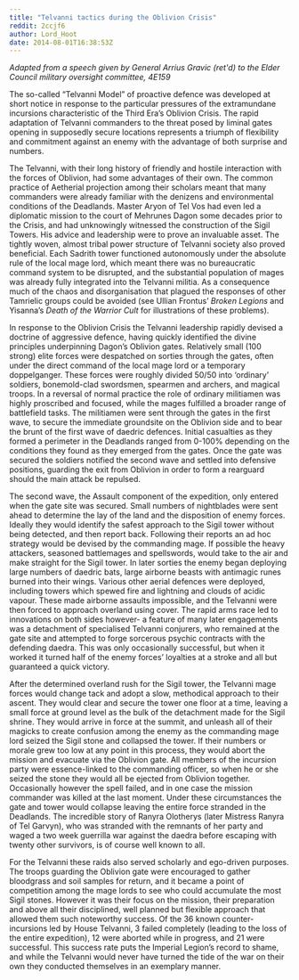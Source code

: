 ```yaml
---
title: "Telvanni tactics during the Oblivion Crisis"
reddit: 2ccjf6
author: Lord_Hoot
date: 2014-08-01T16:38:53Z
---
```


*Adapted from a speech given by General Arrius Gravic (ret'd) to the Elder Council military oversight committee, 4E159*

The so-called “Telvanni Model” of proactive defence was developed at short notice in response to the particular pressures of the extramundane incursions characteristic of the Third Era’s Oblivion Crisis. The rapid adaptation of Telvanni commanders to the threat posed by liminal gates opening in supposedly secure locations represents a triumph of flexibility and commitment against an enemy with the advantage of both surprise and numbers.

The Telvanni, with their long history of friendly and hostile interaction with the forces of Oblivion, had some advantages of their own. The common practice of Aetherial projection among their scholars meant that many commanders were already familiar with the denizens and environmental conditions of the Deadlands. Master Aryon of Tel Vos had even led a diplomatic mission to the court of Mehrunes Dagon some decades prior to the Crisis, and had unknowingly witnessed the construction of the Sigil Towers. His advice and leadership were to prove an invaluable asset. The tightly woven, almost tribal power structure of Telvanni society also proved beneficial. Each Sadrith tower functioned autonomously under the absolute rule of the local mage lord, which meant there was no bureaucratic command system to be disrupted, and the substantial population of mages was already fully integrated into the Telvanni militia. As a consequence much of the chaos and disorganisation that plagued the responses of other Tamrielic groups could be avoided (see Ullian Frontus’ *Broken Legions* and Yisanna’s *Death of the Warrior Cult* for illustrations of these problems).

In response to the Oblivion Crisis the Telvanni leadership rapidly devised a doctrine of aggressive defence, having quickly identified the divine principles underpinning Dagon’s Oblivion gates. Relatively small (100 strong) elite forces were despatched on sorties through the gates, often under the direct command of the local mage lord or a temporary doppelganger. These forces were roughly divided 50/50 into ‘ordinary’ soldiers, bonemold-clad swordsmen, spearmen and archers, and magical troops. In a reversal of normal practice the role of ordinary militiamen was highly proscribed and focused, while the mages fulfilled a broader range of battlefield tasks. The militiamen were sent through the gates in the first wave, to secure the immediate groundsite on the Oblivion side and to bear the brunt of the first wave of daedric defences. Initial casualties as they formed a perimeter in the Deadlands ranged from 0-100% depending on the conditions they found as they emerged from the gates. Once the gate was secured the soldiers notified the second wave and settled into defensive positions, guarding the exit from Oblivion in order to form a rearguard should the main attack be repulsed.

The second wave, the Assault component of the expedition, only entered when the gate site was secured. Small numbers of nightblades were sent ahead to determine the lay of the land and the disposition of enemy forces. Ideally they would identify the safest approach to the Sigil tower without being detected, and then report back. Following their reports an ad hoc strategy would be devised by the commanding mage. If possible the heavy attackers, seasoned battlemages and spellswords, would take to the air and make straight for the Sigil tower. In later sorties the enemy began deploying large numbers of daedric bats, large airborne beasts with antimagic runes burned into their wings. Various other aerial defences were deployed, including towers which spewed fire and lightning and clouds of acidic vapour. These made airborne assaults impossible, and the Telvanni were then forced to approach overland using cover. The rapid arms race led to innovations on both sides however- a feature of many later engagements was a detachment of specialised Telvanni conjurers, who remained at the gate site and attempted to forge sorcerous psychic contracts with the defending daedra. This was only occasionally successful, but when it worked it turned half of the enemy forces’ loyalties at a stroke and all but guaranteed a quick victory.

After the determined overland rush for the Sigil tower, the Telvanni mage forces would change tack and adopt a slow, methodical approach to their ascent. They would clear and secure the tower one floor at a time, leaving a small force at ground level as the bulk of the detachment made for the Sigil shrine. They would arrive in force at the summit, and unleash all of their magicks to create confusion among the enemy as the commanding mage lord seized the Sigil stone and collapsed the tower. If their numbers or morale grew too low at any point in this process, they would abort the mission and evacuate via the Oblivion gate. All members of the incursion party were essence-linked to the commanding officer, so when he or she seized the stone they would all be ejected from Oblivion together. Occasionally however the spell failed, and in one case the mission commander was killed at the last moment. Under these circumstances the gate and tower would collapse leaving the entire force stranded in the Deadlands. The incredible story of Ranyra Olotherys (later Mistress Ranyra of Tel Garvyn), who was stranded with the remnants of her party and waged a two week guerrilla war against the daedra before escaping with twenty other survivors, is of course well known to all.

For the Telvanni these raids also served scholarly and ego-driven purposes. The troops guarding the Oblivion gate were encouraged to gather bloodgrass and soil samples for return, and it became a point of competition among the mage lords to see who could accumulate the most Sigil stones. However it was their focus on the mission, their preparation and above all their disciplined, well planned but flexible approach that allowed them such noteworthy success. Of the 36 known counter-incursions led by House Telvanni, 3 failed completely (leading to the loss of the entire expedition), 12 were aborted while in progress, and 21 were successful. This success rate puts the Imperial Legion’s record to shame, and while the Telvanni would never have turned the tide of the war on their own they conducted themselves in an exemplary manner.
